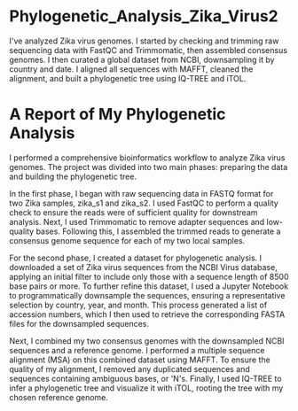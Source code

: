 # Phylogenetic_Analysis_Zika_Virus2
I've analyzed Zika virus genomes. I started by checking and trimming raw sequencing data with FastQC and Trimmomatic, then assembled consensus genomes. I then curated a global dataset from NCBI, downsampling it by country and date. I aligned all sequences with MAFFT, cleaned the alignment, and built a phylogenetic tree using IQ-TREE and iTOL.
# A Report of My Phylogenetic Analysis
I performed a comprehensive bioinformatics workflow to analyze Zika virus genomes. The project was divided into two main phases: preparing the data and building the phylogenetic tree.

In the first phase, I began with raw sequencing data in FASTQ format for two Zika samples, zika_s1 and zika_s2. I used FastQC to perform a quality check to ensure the reads were of sufficient quality for downstream analysis. Next, I used Trimmomatic to remove adapter sequences and low-quality bases. Following this, I assembled the trimmed reads to generate a consensus genome sequence for each of my two local samples.

For the second phase, I created a dataset for phylogenetic analysis. I downloaded a set of Zika virus sequences from the NCBI Virus database, applying an initial filter to include only those with a sequence length of 8500 base pairs or more. To further refine this dataset, I used a Jupyter Notebook to programmatically downsample the sequences, ensuring a representative selection by country, year, and month. This process generated a list of accession numbers, which I then used to retrieve the corresponding FASTA files for the downsampled sequences.

Next, I combined my two consensus genomes with the downsampled NCBI sequences and a reference genome. I performed a multiple sequence alignment (MSA) on this combined dataset using MAFFT. To ensure the quality of my alignment, I removed any duplicated sequences and sequences containing ambiguous bases, or 'N's. Finally, I used IQ-TREE to infer a phylogenetic tree and visualize it with iTOL, rooting the tree with my chosen reference genome.
